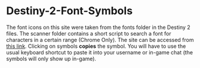 # Destiny-2-Font-Symbols
The font icons on this site were taken from the fonts folder in the Destiny 2 files.
The scanner folder contains a short script to search a font for characters in a certain range (Chrome Only).
The site can be accessed from [this link](https://nathanrsxtn.github.io/Destiny-2-Font-Symbols/).
Clicking on symbols **copies** the symbol. You will have to use the usual keyboard shortcut to paste it into your username or in-game chat (the symbols will only show up in-game).